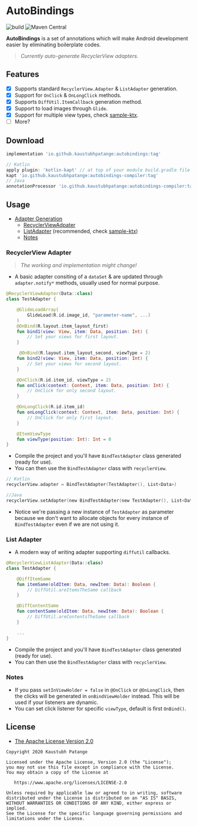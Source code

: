 # AutoBindings

![build](https://github.com/KaustubhPatange/AutoBindings/workflows/build/badge.svg)
![Maven Central](https://img.shields.io/maven-central/v/io.github.kaustubhpatange/autobindings)

**AutoBindings** is a set of annotations which will make Android development easier by eliminating boilerplate codes.

> _Currently auto-generate RecyclerView adapters._

## Features

- [x] Supports standard `RecyclerView.Adapter` & `ListAdapter` generation.
- [x] Support for `OnClick` & `OnLongClick` methods.
- [x] Supports `DiffUtil.ItemCallback` generation method.
- [x] Support to load images through `Glide`.
- [x] Support for multiple view types, check [sample-ktx](sample-ktx/).
- [ ] More?

## Download

```groovy
implementation 'io.github.kaustubhpatange:autobindings:tag'

// Kotlin
apply plugin: 'kotlin-kapt' // at top of your module build.gradle file
kapt 'io.github.kaustubhpatange:autobindings-compiler:tag'
// Java
annotationProcessor 'io.github.kaustubhpatange:autobindings-compiler:tag'
```

## Usage

- [Adapter Generation]()
  - [RecyclerViewAdpater](#recyclerview-adapter)
  - [ListAdapter](#list-adapter) (recommended, check [sample-ktx](sample-ktx/))
  - [Notes](#notes)

### RecyclerView Adapter

> _The working and implementation might change!_

- A basic adapter consiting of a `dataSet` & are updated through `adapter.notify*` methods, usually used for normal purpose.

```kotlin
@RecyclerViewAdapter(Data::class)
class TestAdapter {

    @GlideLoadArray(
        GlideLoad(R.id.image_id, "parameter-name", ...)
    )
    @OnBind(R.layout.item_layout_first)
    fun bind1(view: View, item: Data, position: Int) {
        // Set your views for first layout.
    }

     @OnBind(R.layout.item_layout_second, viewType = 2)
    fun bind2(view: View, item: Data, position: Int) {
        // Set your views for second layout.
    }

    @OnClick(R.id.item_id, viewType = 2)
    fun onClick(context: Context, item: Data, position: Int) {
        // OnClick for only second layout.
    }

    @OnLongClick(R.id.item_id)
    fun onLongClick(context: Context, item: Data, position: Int) {
        // OnClick for only first layout.
    }

    @ItemViewType
    fun viewType(position: Int): Int = 0
}
```

- Compile the project and you'll have `BindTestAdapter` class generated (ready for use).
- You can then use the `BindTestAdapter` class with `recyclerView`.

```kotlin
// Kotlin
recyclerView.adapter = BindTestAdapter(TestAdapter(), List<Data>)

//Java
recyclerView.setAdapter(new BindTestAdapter(new TestAdapter(), List<Data>));
```

- Notice we're passing a new instance of `TestAdapter` as parameter because we don't want to allocate objects for every instance of `BindTestAdapter` even if we are not using it.

### List Adapter

- A modern way of writing adapter supporting `diffutil` callbacks.

```kotlin
@RecyclerViewListAdapter(Data::class)
class TestAdapter {

    @DiffItemSame
    fun itemSame(oldItem: Data, newItem: Data): Boolean {
        // DiffUtil.areItemsTheSame callback
    }

    @DiffContentSame
    fun contentSame(oldItem: Data, newItem: Data): Boolean {
        // DiffUtil.areContentsTheSame callback
    }

    ...
}
```

- Compile the project and you'll have `BindTestAdapter` class generated (ready for use).
- You can then use the `BindTestAdapter` class with `recyclerView`.

### Notes

- If you pass `setInViewHolder = false` in `@OnClick` or `@OnLongClick`, then the clicks will be generated in `onBindViewHolder` instead. This will be used if your listeners are dynamic.
- You can set click listener for specific `viewType`, default is first `OnBind()`.

## License

- [The Apache License Version 2.0](https://www.apache.org/licenses/LICENSE-2.0.txt)

```
Copyright 2020 Kaustubh Patange

Licensed under the Apache License, Version 2.0 (the "License");
you may not use this file except in compliance with the License.
You may obtain a copy of the License at

   https://www.apache.org/licenses/LICENSE-2.0

Unless required by applicable law or agreed to in writing, software
distributed under the License is distributed on an "AS IS" BASIS,
WITHOUT WARRANTIES OR CONDITIONS OF ANY KIND, either express or implied.
See the License for the specific language governing permissions and
limitations under the License.
```
